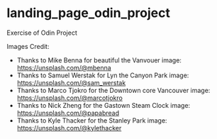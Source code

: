 # landing_page_odin_project
Exercise of Odin Project

Images Credit:

- Thanks to Mike Benna for beautiful the Vanvouer image: https://unsplash.com/@mbenna
- Thanks to Samuel Werstak for Lyn the Canyon Park image: https://unsplash.com/@sam_werstak
- Thanks to Marco Tjokro for the Downtown core Vancouver image: https://unsplash.com/@marcotjokro
- Thanks to Nick Zheng for the Gastown Steam Clock image: https://unsplash.com/@papabread
- Thanks to Kyle Thacker for the Stanley Park image: https://unsplash.com/@kylethacker
